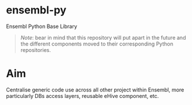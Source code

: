 # ensembl-py

Ensembl Python Base Library

> _Note_: bear in mind that this repository will put apart in the future and the different components moved to their corresponding Python repositories.

# Aim

Centralise generic code use across all other project within Ensembl, more particularly DBs access layers, reusable eHive component, etc.

